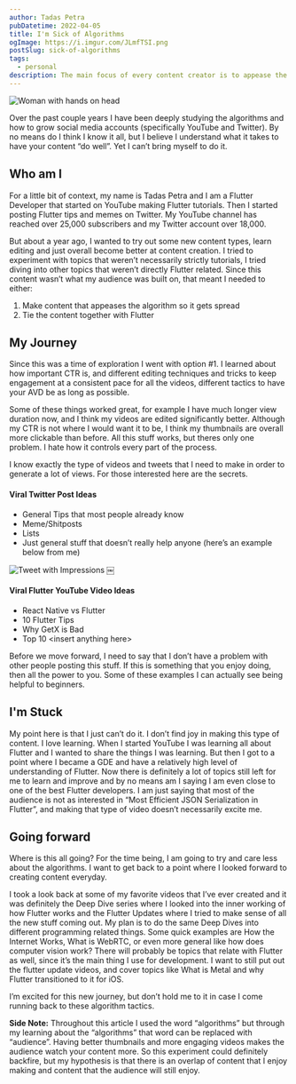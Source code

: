 ```yaml
---
author: Tadas Petra
pubDatetime: 2022-04-05
title: I'm Sick of Algorithms
ogImage: https://i.imgur.com/JLmfTSI.png
postSlug: sick-of-algorithms
tags:
  - personal
description: The main focus of every content creator is to appease the "algorithm" and I'm over it.
---
```


![Woman with hands on head](https://i.imgur.com/JLmfTSI.png)

Over the past couple years I have been deeply studying the algorithms and how to grow social media accounts (specifically YouTube and Twitter). By no means do I think I know it all, but I believe I understand what it takes to have your content “do well”. Yet I can’t bring myself to do it.

## Who am I

For a little bit of context, my name is Tadas Petra and I am a Flutter Developer that started on YouTube making Flutter tutorials. Then I started posting Flutter tips and memes on Twitter. My YouTube channel has reached over 25,000 subscribers and my Twitter account over 18,000.

But about a year ago, I wanted to try out some new content types, learn editing and just overall become better at content creation. I tried to experiment with topics that weren’t necessarily strictly tutorials, I tried diving into other topics that weren’t directly Flutter related. Since this content wasn’t what my audience was built on, that meant I needed to either:

1. Make content that appeases the algorithm so it gets spread
2. Tie the content together with Flutter

## My Journey

Since this was a time of exploration I went with option #1. I learned about how important CTR is, and different editing techniques and tricks to keep engagement at a consistent pace for all the videos, different tactics to have your AVD be as long as possible.

Some of these things worked great, for example I have much longer view duration now, and I think my videos are edited significantly better. Although my CTR is not where I would want it to be, I think my thumbnails are overall more clickable than before. All this stuff works, but theres only one problem. I hate how it controls every part of the process.

I know exactly the type of videos and tweets that I need to make in order to generate a lot of views. For those interested here are the secrets.

#### Viral Twitter Post Ideas

- General Tips that most people already know
- Meme/Shitposts
- Lists
- Just general stuff that doesn’t really help anyone (here’s an example below from me)

![Tweet with Impressions](https://i.imgur.com/9k4OCKL.jpg)
￼

#### Viral Flutter YouTube Video Ideas

- React Native vs Flutter
- 10 Flutter Tips
- Why GetX is Bad
- Top 10 <insert anything here\>

Before we move forward, I need to say that I don’t have a problem with other people posting this stuff. If this is something that you enjoy doing, then all the power to you. Some of these examples I can actually see being helpful to beginners.

## I'm Stuck

My point here is that I just can’t do it. I don’t find joy in making this type of content. I love learning. When I started YouTube I was learning all about Flutter and I wanted to share the things I was learning. But then I got to a point where I became a GDE and have a relatively high level of understanding of Flutter. Now there is definitely a lot of topics still left for me to learn and improve and by no means am I saying I am even close to one of the best Flutter developers. I am just saying that most of the audience is not as interested in “Most Efficient JSON Serialization in Flutter”, and making that type of video doesn’t necessarily excite me.

## Going forward

Where is this all going?
For the time being, I am going to try and care less about the algorithms. I want to get back to a point where I looked forward to creating content everyday.

I took a look back at some of my favorite videos that I’ve ever created and it was definitely the Deep Dive series where I looked into the inner working of how Flutter works and the Flutter Updates where I tried to make sense of all the new stuff coming out. My plan is to do the same Deep Dives into different programming related things. Some quick examples are How the Internet Works, What is WebRTC, or even more general like how does computer vision work? There will probably be topics that relate with Flutter as well, since it’s the main thing I use for development. I want to still put out the flutter update videos, and cover topics like What is Metal and why Flutter transitioned to it for iOS.

I’m excited for this new journey, but don’t hold me to it in case I come running back to these algorithm tactics.

**Side Note:** Throughout this article I used the word “algorithms” but through my learning about the “algorithms” that word can be replaced with “audience”. Having better thumbnails and more engaging videos makes the audience watch your content more. So this experiment could definitely backfire, but my hypothesis is that there is an overlap of content that I enjoy making and content that the audience will still enjoy.
